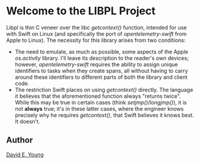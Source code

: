 
# Welcome to the LIBPL Project #

Libpl is thin C veneer over the libc _getcontext()_ function, intended for use with Swift on Linux (and specifically the
port of _opentelemetry-swift_ from Apple to Linux). The necessity for this library arises from two conditions:

- The need to emulate, as much as possible, some aspects of the Apple _os.activity_ library. I'll leave its description
to the reader's own devices; however, _opentelemetry-swift_ requires the ability to assign unique identifiers to tasks
when they create spans, all without having to carry around these identifiers to different parts of both the library and
client code.
- The restriction Swift places on using _getcontext()_ directly. The language it believes that the aforementioned
function always "returns twice". While this may be true in certain cases (think _setjmp()/longjmp()_), it is not
**always** true; it's in these latter cases, where the engineer knows precisely why he requires _getcontext()_, that
Swift believes it knows best. It doesn't.

## Author ##

[David E. Young](bosshog@passivelogic.com)
